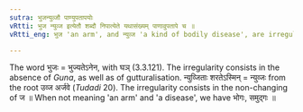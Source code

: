 ```yaml
---
sutra: भुजन्युव्जौ पाण्युपतापयोः
vRtti: भुज न्युव्ज इत्येतौ शब्दौ निपात्येते यथासंख्यम् पाणावुपतापे च ॥
vRtti_eng: भुज 'an arm', and न्युव्ज 'a kind of bodily disease', are irregularly formed, without any change of their ज before घञ् ॥

---
```

The word भुजः = भुज्यतेऽनेन, with घञ् (3.3.121). The irregularity consists in the absence of _Guna_, as well as of gutturalisation. न्युव्जिताः शरतेऽस्मिन् = न्युव्जः from the root उव्ज अर्जवे (_Tudadi_ 20). The irregularity consists in the non-changing of ज ॥ When not meaning 'an arm' and 'a disease', we have भोगः, समुद्गः ॥